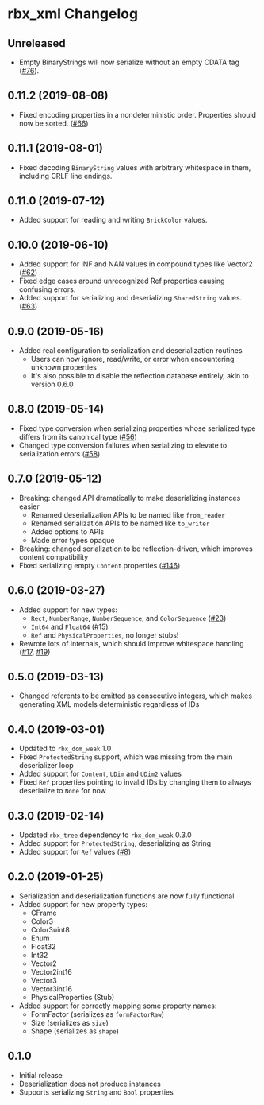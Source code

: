 # rbx_xml Changelog

## Unreleased
* Empty BinaryStrings will now serialize without an empty CDATA tag ([#76](https://github.com/rojo-rbx/rbx-dom/pull/76)).

## 0.11.2 (2019-08-08)
* Fixed encoding properties in a nondeterministic order. Properties should now be sorted. ([#66](https://github.com/rojo-rbx/rbx-dom/pull/66))

## 0.11.1 (2019-08-01)
* Fixed decoding `BinaryString` values with arbitrary whitespace in them, including CRLF line endings.

## 0.11.0 (2019-07-12)
* Added support for reading and writing `BrickColor` values.

## 0.10.0 (2019-06-10)
* Added support for INF and NAN values in compound types like Vector2 ([#62](https://github.com/rojo-rbx/rbx-dom/pull/62))
* Fixed edge cases around unrecognized Ref properties causing confusing errors.
* Added support for serializing and deserializing `SharedString` values. ([#63](https://github.com/rojo-rbx/rbx-dom/pull/63))

## 0.9.0 (2019-05-16)
* Added real configuration to serialization and deserialization routines
	* Users can now ignore, read/write, or error when encountering unknown properties
	* It's also possible to disable the reflection database entirely, akin to version 0.6.0

## 0.8.0 (2019-05-14)
* Fixed type conversion when serializing properties whose serialized type differs from its canonical type ([#56](https://github.com/rojo-rbx/rbx-dom/pull/56))
* Changed type conversion failures when serializing to elevate to serialization errors ([#58](https://github.com/rojo-rbx/rbx-dom/pull/58))

## 0.7.0 (2019-05-12)
* Breaking: changed API dramatically to make deserializing instances easier
	* Renamed deserialization APIs to be named like `from_reader`
	* Renamed serialization APIs to be named like `to_writer`
	* Added options to APIs
	* Made error types opaque
* Breaking: changed serialization to be reflection-driven, which improves content compatibility
* Fixed serializing empty `Content` properties ([#146](https://github.com/rojo-rbx/rojo/issues/146))

## 0.6.0 (2019-03-27)
* Added support for new types:
	* `Rect`, `NumberRange`, `NumberSequence`, and `ColorSequence` ([#23](https://github.com/rojo-rbx/rbx-dom/pull/23))
	* `Int64` and `Float64` ([#15](https://github.com/rojo-rbx/rbx-dom/pull/15))
	* `Ref` and `PhysicalProperties`, no longer stubs!
* Rewrote lots of internals, which should improve whitespace handling ([#17](https://github.com/rojo-rbx/rbx-dom/pull/17), [#19](https://github.com/rojo-rbx/rbx-dom/pull/19))

## 0.5.0 (2019-03-13)
* Changed referents to be emitted as consecutive integers, which makes generating XML models deterministic regardless of IDs

## 0.4.0 (2019-03-01)
* Updated to `rbx_dom_weak` 1.0
* Fixed `ProtectedString` support, which was missing from the main deserializer loop
* Added support for `Content`, `UDim` and `UDim2` values
* Fixed `Ref` properties pointing to invalid IDs by changing them to always deserialize to `None` for now

## 0.3.0 (2019-02-14)
* Updated `rbx_tree` dependency to `rbx_dom_weak` 0.3.0
* Added support for `ProtectedString`, deserializing as String
* Added support for `Ref` values ([#8](https://github.com/rojo-rbx/rbx-dom/pull/8))

## 0.2.0 (2019-01-25)
* Serialization and deserialization functions are now fully functional
* Added support for new property types:
	* CFrame
	* Color3
	* Color3uint8
	* Enum
	* Float32
	* Int32
	* Vector2
	* Vector2int16
	* Vector3
	* Vector3int16
	* PhysicalProperties (Stub)
* Added support for correctly mapping some property names:
	* FormFactor (serializes as `formFactorRaw`)
	* Size (serializes as `size`)
	* Shape (serializes as `shape`)

## 0.1.0
* Initial release
* Deserialization does not produce instances
* Supports serializing `String` and `Bool` properties